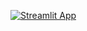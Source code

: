 [![Streamlit App](https://static.streamlit.io/badges/streamlit_badge_black_white.svg)](https://share.streamlit.io/toriadeng/streamlit_t/main/employee/employee_app.py)
